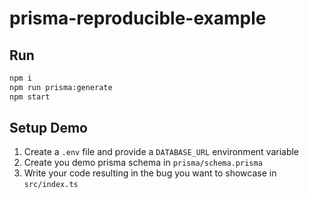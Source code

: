 # prisma-reproducible-example

## Run

```bash
npm i
npm run prisma:generate
npm start
```

## Setup Demo

1. Create a `.env` file and provide a `DATABASE_URL` environment variable
2. Create you demo prisma schema in `prisma/schema.prisma`
3. Write your code resulting in the bug you want to showcase in `src/index.ts`
